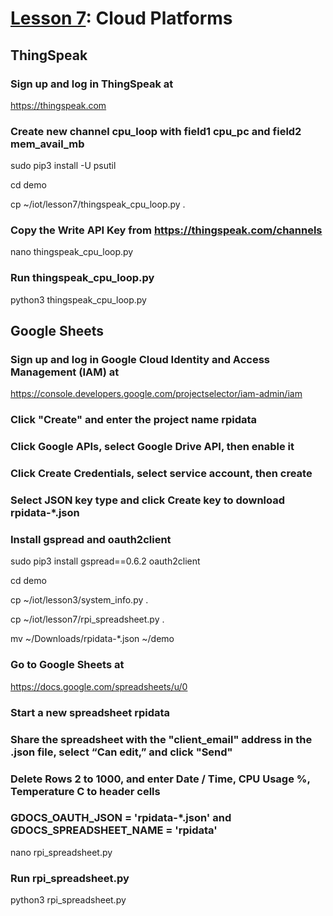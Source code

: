 # <a href="https://goo.gl/6BsKOa">Lesson 7</a>: Cloud Platforms

## ThingSpeak

### Sign up and log in ThingSpeak at

https://thingspeak.com

### Create new channel cpu_loop with field1 cpu_pc and field2 mem_avail_mb

sudo pip3 install -U psutil

cd demo

cp ~/iot/lesson7/thingspeak_cpu_loop.py .

### Copy the Write API Key from https://thingspeak.com/channels

nano thingspeak_cpu_loop.py

### Run thingspeak_cpu_loop.py

python3 thingspeak_cpu_loop.py

## Google Sheets

### Sign up and log in Google Cloud Identity and Access Management (IAM) at

https://console.developers.google.com/projectselector/iam-admin/iam

### Click "Create" and enter the project name rpidata

### Click  Google APIs, select Google Drive API, then enable it

### Click Create Credentials, select service account, then create

### Select JSON key type and click Create key to download rpidata-*.json

### Install gspread and oauth2client

sudo pip3 install gspread==0.6.2 oauth2client

cd demo

cp ~/iot/lesson3/system_info.py .

cp ~/iot/lesson7/rpi_spreadsheet.py .

mv ~/Downloads/rpidata-*.json ~/demo

### Go to Google Sheets at

https://docs.google.com/spreadsheets/u/0

### Start a new spreadsheet rpidata

### Share the spreadsheet with the "client_email" address in the .json file, select “Can edit,” and click "Send"

### Delete Rows 2 to 1000, and enter Date / Time, CPU Usage %, Temperature C to header cells

### GDOCS_OAUTH_JSON = 'rpidata-*.json' and GDOCS_SPREADSHEET_NAME = 'rpidata'

nano rpi_spreadsheet.py

### Run rpi_spreadsheet.py

python3 rpi_spreadsheet.py
